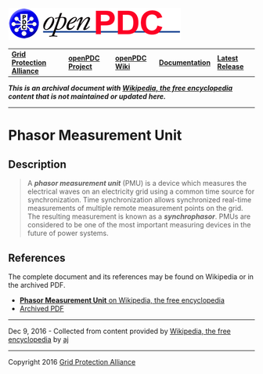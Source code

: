 [![The Open Source Phasor Data Concentrator](openPDC_Logo.png)](openPDC_Home.md "The Open Source Phasor Data Concentrator")

|   |   |   |   |   |
|---|---|---|---|---|
| **[Grid Protection Alliance](http://www.gridprotectionalliance.org "Grid Protection Alliance Home Page")** | **[openPDC Project](https://github.com/GridProtectionAlliance/openPDC "openPDC Project on GitHub")** | **[openPDC Wiki](openPDC_Home.md "openPDC Wiki Home Page")** | **[Documentation](openPDC_Documentation_Home.md "openPDC Documentation Home Page")** | **[Latest Release](https://github.com/GridProtectionAlliance/openPDC/releases "openPDC Releases Home Page")** |

***This is an archival document with [Wikipedia, the free encyclopedia](https://en.wikipedia.org/wiki/Phasor_measurement_unit) content that is not maintained or updated here.***

---

# Phasor Measurement Unit

## Description

> A ***phasor measurement unit*** (PMU) is a device which measures the electrical waves on an electricity grid using a common time source for synchronization. Time synchronization allows synchronized real-time measurements of multiple remote measurement points on the grid. The resulting measurement is known as a ***synchrophasor***. PMUs are considered to be one of the most important measuring devices in the future of power systems.

## References

The complete document and its references may be found on Wikipedia or in the archived PDF.

- [**Phasor Measurement Unit** on Wikipedia, the free encyclopedia](https://en.wikipedia.org/wiki/Phasor_measurement_unit)
- [Archived PDF](archives/wikipedia_phasormeasurementunit.pdf)

---

Dec 9, 2016 - Collected from content provided by [Wikipedia, the free encyclopedia](https://en.wikipedia.org/wiki/Phasor_measurement_unit) by [aj](https://github.com/ajstadlin)

---

Copyright 2016 [Grid Protection Alliance](http://www.gridprotectionalliance.org)
